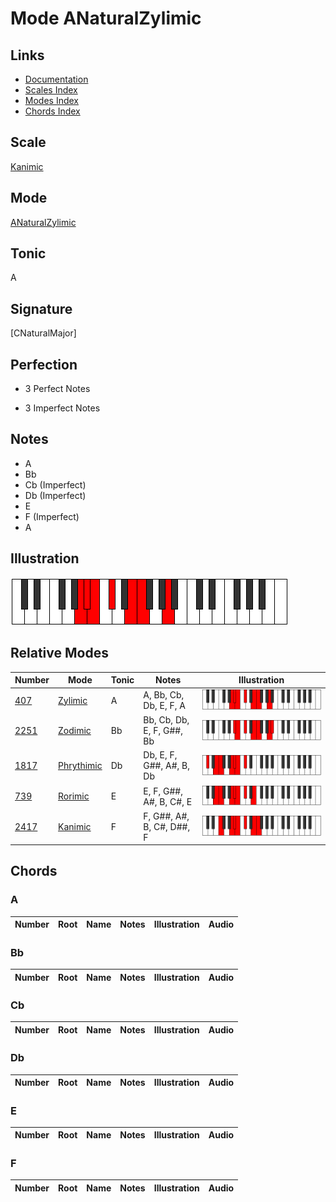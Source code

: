 # Mode ANaturalZylimic

## Links

- [Documentation](index.md)
- [Scales Index](Scales.md)
- [Modes Index](Modes.md)
- [Chords Index](Chords.md)

## Scale

[Kanimic](ScaleKanimic.md)

## Mode

[ANaturalZylimic](ModeANaturalZylimic.md)

## Tonic

A

## Signature

[CNaturalMajor]

## Perfection

 - 3 Perfect Notes

 - 3 Imperfect Notes

## Notes

- A
- Bb
- Cb (Imperfect)
- Db (Imperfect)
- E
- F (Imperfect)
- A

## Illustration

![ANaturalZylimic](ModeANaturalZylimic.png)

## Relative Modes

| Number | Mode | Tonic | Notes | Illustration |
|--------|------|-------|-------|--------------|
| [407](https://ianring.com/musictheory/scales/407) | [Zylimic](ModeZylimic.md) | A | A, Bb, Cb, Db, E, F, A | ![ANaturalZylimic](ModeANaturalZylimic.png) |
| [2251](https://ianring.com/musictheory/scales/2251) | [Zodimic](ModeZodimic.md) | Bb | Bb, Cb, Db, E, F, G##, Bb | ![BFlatZodimic](ModeBFlatZodimic.png) |
| [1817](https://ianring.com/musictheory/scales/1817) | [Phrythimic](ModePhrythimic.md) | Db | Db, E, F, G##, A#, B, Db | ![DFlatPhrythimic](ModeDFlatPhrythimic.png) |
| [739](https://ianring.com/musictheory/scales/739) | [Rorimic](ModeRorimic.md) | E | E, F, G##, A#, B, C#, E | ![ENaturalRorimic](ModeENaturalRorimic.png) |
| [2417](https://ianring.com/musictheory/scales/2417) | [Kanimic](ModeKanimic.md) | F | F, G##, A#, B, C#, D##, F | ![FNaturalKanimic](ModeFNaturalKanimic.png) |

## Chords

### A

| Number | Root | Name | Notes | Illustration | Audio |
|--------|------|------|-------|--------------|-------|

### Bb

| Number | Root | Name | Notes | Illustration | Audio |
|--------|------|------|-------|--------------|-------|

### Cb

| Number | Root | Name | Notes | Illustration | Audio |
|--------|------|------|-------|--------------|-------|

### Db

| Number | Root | Name | Notes | Illustration | Audio |
|--------|------|------|-------|--------------|-------|

### E

| Number | Root | Name | Notes | Illustration | Audio |
|--------|------|------|-------|--------------|-------|

### F

| Number | Root | Name | Notes | Illustration | Audio |
|--------|------|------|-------|--------------|-------|

